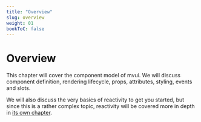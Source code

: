 ```yaml
---
title: "Overview"
slug: overview
weight: 01
bookToC: false
---
```


# Overview

This chapter will cover the component model of mvui. We will discuss component definition,
rendering lifecycle, props, attributes, styling, events and slots.

We will also discuss the very basics of reactivity to get you started, but since this is a
rather complex topic, reactivity will be covered more in depth in [its own
chapter](/mvui/docs/reactivity/overview/).

